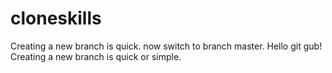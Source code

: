 # cloneskills
Creating a new branch is quick.
now switch to branch master.
Hello git gub!
Creating a new branch is quick or simple.
